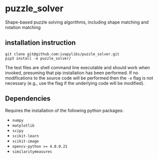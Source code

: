# puzzle_solver

Shape-based puzzle solving algorithms, including shape matching and rotation matching

## installation instruction

```
git clone git@github.com:ivapylibs/puzzle_solver.git
pip3 install -e puzzle_solver/
```

The test files are shell command line executable and should work when invoked, presuming that pip installation has been
performed. If no modifications to the source code will be performed then the ``-e`` flag is not necessary (e.g., use the
flag if the underlying code will be modified).

## Dependencies

Requires the installation of the following python packages:

- ```numpy```
- ```matplotlib```
- ```scipy```
- ```scikit-learn```
- ```scikit-image```
- ```opencv-python >= 4.0.0.21```
- ```similaritymeasures```

